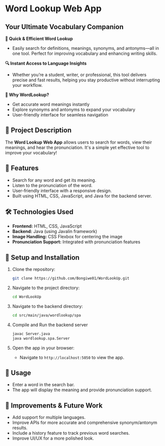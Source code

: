 # Word Lookup Web App
## Your Ultimate Vocabulary Companion

**🚀 Quick & Efficient Word Lookup**
- Easily search for definitions, meanings, synonyms, and antonyms—all in one tool. Perfect for improving vocabulary and enhancing writing skills.

**🔍 Instant Access to Language Insights**
- Whether you’re a student, writer, or professional, this tool delivers precise and fast results, helping you stay productive without interrupting your workflow.

**🧠 Why WordLookup?**
- Get accurate word meanings instantly
- Explore synonyms and antonyms to expand your vocabulary
- User-friendly interface for seamless navigation

## 📖 Project Description
The **Word Lookup Web App** allows users to search for words, view their meanings, and hear the pronunciation. It's a simple yet effective tool to improve your vocabulary!

## 🚀 Features
- Search for any word and get its meaning.
- Listen to the pronunciation of the word.
- User-friendly interface with a responsive design.
- Built using HTML, CSS, JavaScript, and Java for the backend server.

## 🛠️ Technologies Used
- **Frontend:** HTML, CSS, JavaScript
- **Backend:** Java (using Javalin framework)
- **Image Handling:** CSS Flexbox for centering the image
- **Pronunciation Support:** Integrated with pronunciation features

## 🔧 Setup and Installation

1. Clone the repository:
    ```bash
    git clone https://github.com/Bongiwe01/WordLookUp.git
    ```

2. Navigate to the project directory:
    ```bash
    cd WordLookUp
    ```

3. Navigate to the backend directory:
    ```bash
    cd src/main/java/wordlookup/spa

4. Compile and Run the backend server
    ```bash
    javac Server.java
    java wordlookup.spa.Server


5. Open the app in your browser:
    - Navigate to `http://localhost:5050` to view the app.

## 📝 Usage
- Enter a word in the search bar.
- The app will display the meaning and provide pronunciation support.

## 🚧 Improvements & Future Work
- Add support for multiple languages.
- Improve APIs for more accurate and comprehensive synonym/antonym results.
- Include a history feature to track previous word searches.
- Improve UI/UX for a more polished look.
